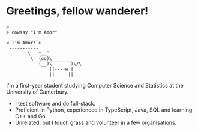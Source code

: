 # Greetings, fellow wanderer!
```woah, woah, what are you looking for? you've gone too far 
~
> cowsay "I'm Amor"
 ___________
< I'm Amor! >
 -----------
        \   ^__^
         \  (oo)\_______
            (__)\       )\/\
                ||----w |
                ||     ||
```
I'm a first-year student studying Computer Science and Statistics at the University of Canterbury. 


- I test software and do full-stack. 
- Proficient in Python, experienced in TypeScript, Java, SQL and learning C++ and Go.
- Unrelated, but I touch grass and volunteer in a few organisations.


<!--
<img src="https://raw.githubusercontent.com/amooo-ooo/MIcons/main/src/python.svg" align="left" width=30>
<img src="https://raw.githubusercontent.com/amooo-ooo/MIcons/main/src/typescript.svg" align="left" width=30>
<img src="https://raw.githubusercontent.com/amooo-ooo/MIcons/main/src/java.svg" align="left" width=30>
<img src="https://raw.githubusercontent.com/amooo-ooo/MIcons/main/src/sql.svg" align="left" width=30>
<img src="https://raw.githubusercontent.com/amooo-ooo/MIcons/main/src/go.svg" align="left" width=30>
<img src="https://raw.githubusercontent.com/amooo-ooo/MIcons/main/src/cpp.svg" align="left" width=30>
<img src="https://raw.githubusercontent.com/amooo-ooo/MIcons/main/src/react.svg" align="left" width=30>
<img src="https://raw.githubusercontent.com/amooo-ooo/MIcons/main/src/svelte.svg" align="left" width=30>
<img src="https://raw.githubusercontent.com/amooo-ooo/MIcons/main/src/vue.svg" align="left" width=30>
<img src="https://raw.githubusercontent.com/amooo-ooo/MIcons/main/src/python.svg" align="left" width=30>
--> 
